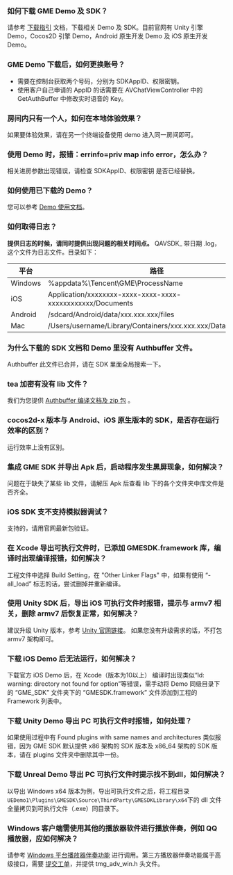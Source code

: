### 如何下载 GME Demo 及 SDK？

请参考 [下载指引](https://cloud.tencent.com/document/product/607/18521) 文档，下载相关 Demo 及 SDK。目前官网有 Unity 引擎 Demo，Cocos2D 引擎 Demo，Android 原生开发 Demo 及 iOS 原生开发 Demo。

### GME Demo 下载后，如何更换账号？
- 需要在控制台获取两个号码，分别为 SDKAppID、权限密钥。
- 使用客户自己申请的 AppID 的话需要在 AVChatViewController 中的 GetAuthBuffer 中修改实时语音的 Key。

### 房间内只有一个人，如何在本地体验效果？
如果要体验效果，请在另一个终端设备使用 demo 进入同一房间即可。

### 使用 Demo 时，报错：errinfo=priv map info error，怎么办？
相关进房参数出现错误，请检查 SDKAppID、权限密钥 是否已经替换。

### 如何使用已下载的 Demo？
您可以参考 [Demo 使用文档](https://cloud.tencent.com/document/product/607/43120)。

### 如何取得日志？
**提供日志的时候，请同时提供出现问题的相关时间点。**
QAVSDK_ 带日期 .log，这个文件为日志文件。目录如下：

| 平台    | 路径                                                         |
| ------- | ------------------------------------------------------------ |
| Windows | %appdata%\Tencent\GME\ProcessName                            |
| iOS     | Application/xxxxxxxx-xxxx-xxxx-xxxx-xxxxxxxxxxxx/Documents   |
| Android | /sdcard/Android/data/xxx.xxx.xxx/files                       |
| Mac     | /Users/username/Library/Containers/xxx.xxx.xxx/Data/Documents |


### 为什么下载的 SDK 文档和 Demo 里没有 Authbuffer 文件。
Authbuffer 此文件已合并，请在 SDK 里面全局搜索一下。


### tea 加密有没有 lib 文件？
我们为您提供 [Authbuffer 编译文档及 zip 包](https://cloud.tencent.com/document/product/607/30281) 。


### cocos2d-x 版本与 Android、iOS 原生版本的 SDK，是否存在运行效率的区别？
运行效率上没有区别。


### 集成 GME SDK 并导出 Apk 后，启动程序发生黑屏现象，如何解决？
问题在于缺失了某些 lib 文件，请解压 Apk 后查看 lib 下的各个文件夹中库文件是否齐全。

### iOS SDK 支不支持模拟器调试？
支持的，请用官网最新包验证。

### 在 Xcode 导出可执行文件时，已添加 GMESDK.framework 库，编译时出现编译报错，如何解决？
工程文件中选择 Build Setting，在 "Other Linker Flags" 中，如果有使用 “-all_load” 标志的话，尝试删掉并重新编译。


### 使用 Unity SDK 后，导出 iOS 可执行文件时报错，提示与 armv7 相关，删除 armv7 后恢复正常，如何解决？
建议升级 Unity 版本，参考 [Unity 官网链接](https://forum.unity.com/threads/undefined-symbols-for-architecture-armv7-query_call_back-callback_func_type.830544/#post-5590516)。
如果您没有升级需求的话，不打包 armv7 架构即可。

### 下载 iOS Demo 后无法运行，如何解决？
下载官方 iOS Demo 后，在 Xcode（版本为10以上） 编译时出现类似“ld: warning: directory not found for option”等错误，需手动将 Demo 同级目录下的 “GME_SDK” 文件夹下的 “GMESDK.framework” 文件添加到工程的 Framework 列表中。

### 下载 Unity Demo 导出 PC 可执行文件时报错，如何处理？
如果使用过程中有 Found plugins with same names and architectures 类似报错，因为 GME SDK 默认提供 x86 架构的 SDK 版本及 x86_64 架构的 SDK 版本，请在 plugins 文件夹中删除其中一份。

### 下载 Unreal Demo 导出 PC 可执行文件时提示找不到dll，如何解决？
以导出 Windows x64 版本为例，导出可执行文件之后，将工程目录`UEDemo1\Plugins\GMESDK\Source\ThirdParty\GMESDKLibrary\x64`下的 dll 文件全量拷贝到可执行文件（.exe）同目录下。

### Windows 客户端需使用其他的播放器软件进行播放伴奏，例如 QQ 播放器，应如何解决？
请参考 [Windows 平台播放器伴奏功能](https://cloud.tencent.com/document/product/607/41826) 进行调用。第三方播放器伴奏功能属于高级接口，需要 [提交工单](https://console.cloud.tencent.com/workorder/category)，并提供 tmg_adv_win.h 头文件。


